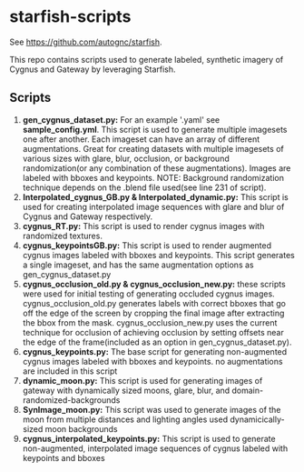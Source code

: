 # starfish-scripts

See https://github.com/autognc/starfish.

This repo contains scripts used to generate labeled, synthetic imagery of Cygnus and Gateway by leveraging Starfish.

##  Scripts
1. __gen_cygnus_dataset.py:__
  For an example '.yaml' see __sample_config.yml__. This script is used to generate multiple imagesets one after another. 
  Each imageset can have an array of different augmentations. Great for creating datasets with multiple imagesets of various sizes with glare, blur, occlusion, or background randomization(or any combination of these augmentations). Images are labeled with bboxes and keypoints. NOTE: Background randomization technique depends on the .blend file used(see line 231 of script).
2. __Interpolated_cygnus_GB.py & Interpolated_dynamic.py:__ This script is used for creating interpolated image sequences with glare and blur of Cygnus and Gateway respectively.
3. __cygnus_RT.py:__ This script is used to render cygnus images with randomized textures.
4. __cygnus_keypointsGB.py:__ This script is used to render augmented cygnus images labeled with bboxes and keypoints. This script generates a single imageset, and has the same augmentation options as gen_cygnus_dataset.py
5. __cygnus_occlusion_old.py & cygnus_occlusion_new.py:__ these scripts were used for initial testing of generating occluded cygnus images. cygnus_occlusion_old.py generates labels with correct bboxes that go off the edge of the screen by cropping the final image after extracting the bbox from the mask. cygnus_occlusion_new.py uses the current technique for occlusion of achieving occlusion by setting offsets near the edge of the frame(included as an option in gen_cygnus_dataset.py).
6. __cygnus_keypoints.py:__ The base script for generating non-augmented cygnus images labeled with bboxes and keypoints. no augmentations are included in this script
7. __dynamic_moon.py:__ This script is used for generating images of gateway with dynamically sized moons, glare, blur, and domain-randomized-backgrounds
8. __SynImage_moon.py:__ This script was used to generate images of the moon from multiple distances and lighting angles used dynamicically-sized moon backgrounds
9. __cygnus_interpolated_keypoints.py:__ This script is used to generate non-augmented, interpolated image sequences of cygnus labeled with keypoints and bboxes
